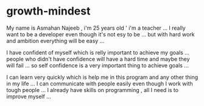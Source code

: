 # growth-mindest
My name is Asmahan Najeeb , i'm 25 years old ' i'm a teacher ...
I really want to be a developer even though it's not esy to be ...
but with hard work and ambition everything will be easy ...



I have confident of myself which is relly important to achieve my goals ...
people who didn't have confidence will have a hard time and maybe they will fail ...
so self confidence is a very important thing to achieve goals ...




I can learn very quickly which is help me in this program and any other thing in my life ...
I can communicate with people easily even though I work with tough people ...
I already have skills on programming , all I need is to improve myself ...
